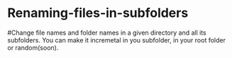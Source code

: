 # Renaming-files-in-subfolders
#Change file names and folder names in a given directory and all its subfolders. You can make it incremetal in you subfolder, in your root folder or random(soon).
